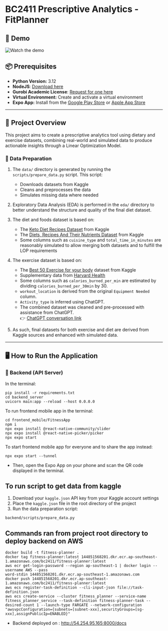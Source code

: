 # BC2411 Prescriptive Analytics - FitPlanner

## 🎥 Demo
![Watch the demo](https://drive.google.com/file/d/1M_OK8AePLnTy__OF45xMOjSbUlwzcWhs/view)

## 📦 Prerequisites

- **Python Version:** 3.12
- **NodeJS**: [Download here](https://nodejs.org/en/download)
- **Gurobi Academic License**: [Request for one here](https://portal.gurobi.com/iam/licenses/request)
- **Virtual Environment:** Create and activate a virtual environment
- **Expo App:** Install from the [Google Play Store](https://play.google.com/store) or [Apple App Store](https://www.apple.com/app-store/)

---

## 📘 Project Overview

This project aims to create a prescriptive analytics tool using dietary and exercise datasets, combining real-world and simulated data to produce actionable insights through a Linear Optimization Model.

### 🔹 Data Preparation

1. The `data/` directory is generated by running the `scripts/prepare_data.py` script. This script:

   - Downloads datasets from Kaggle
   - Cleans and preprocesses the data
   - Simulates missing data where needed

2. Exploratory Data Analysis (EDA) is performed in the `eda/` directory to better understand the structure and quality of the final diet dataset.

3. The diet and foods dataset is based on:

   - The [Keto Diet Recipes Dataset](https://www.kaggle.com/datasets/hamadkhan345/keto-diet-recipes-dataset?resource=download) from Kaggle
   - The [Diets, Recipes And Their Nutrients Dataset](https://www.kaggle.com/datasets/thedevastator/healthy-diet-recipes-a-comprehensive-dataset) from Kaggle
   - Some columns such as `cuisine_type` and `total_time_in_minutes` are reasonably simulated to allow merging both datasets and to fulfill the LOP requirements

4. The exercise dataset is based on:

   - The [Best 50 Exercise for your body](https://www.kaggle.com/datasets/prajwaldongre/best-50-exercise-for-your-body) dataset from Kaggle
   - Supplementary data from [Harvard Health](https://www.health.harvard.edu/diet-and-weight-loss/calories-burned-in-30-minutes-for-people-of-three-different-weights)
   - Some columns such as `calories_burned_per_min` are estimated by dividing `calories_burned_per_30min` by 30.
   - `workout_location` is derived from the original `Equipment Needed` column.
   - `Activity_type` is inferred using ChatGPT.
   - The combined dataset was cleaned and pre-processed with assistance from ChatGPT.  
     👉 [ChatGPT conversation link](https://chatgpt.com/share/67f7fe15-7bbc-8013-8777-12f57b035c1d)

5. As such, final datasets for both exercise and diet are derived from Kaggle sources and enhanced with simulated data.

---

## 🖥️ How to Run the Application

### 🔧 Backend (API Server)

In the terminal:

```
pip install -r requirements.txt
cd backend_server
uvicorn main:app --reload --host 0.0.0.0
```

To run frontend mobile app in the terminal:

```
cd frontend_mobile/FitnessApp
npm i
npx expo install @react-native-community/slider
npx expo install @react-native-picker/picker
npx expo start
```

To start frontend mobile app for everyone and to share the app instead:

```
npx expo start --tunnel
```

- Then, open the Expo App on your phone and scan the QR code displayed in the terminal.

## To run script to get data from kaggle

1. Download your `kaggle.json` API key from your Kaggle account settings
2. Place the `kaggle.json` file in the root directory of the project
3. Run the data preparation script:

```
backend/scripts/prepare_data.py
```

## Commands ran from project root directory to deploy backend on AWS

```
docker build -t fitness-planner .
docker tag fitness-planner:latest 144851568201.dkr.ecr.ap-southeast-1.amazonaws.com/bc2411/fitness-planner:latest
aws ecr get-login-password --region ap-southeast-1 | docker login --username AWS --pass
word-stdin 144851568201.dkr.ecr.ap-southeast-1.amazonaws.com
docker push 144851568201.dkr.ecr.ap-southeast-1.amazonaws.com/bc2411/fitness-planner:latest
aws ecs register-task-definition --cli-input-json file://task-definition.json
aws ecs create-service --cluster fitness_planner --service-name fitness_planner_service --task-definition fitness-planner-task --desired-count 1 --launch-type FARGATE --network-configuration "awsvpcConfiguration={subnets=[subnet-xxx],securityGroups=[sg-xxx],assignPublicIp=ENABLED}"
```

- Backend deployed on : http://54.254.95.165:8000/docs
